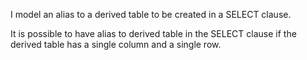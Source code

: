 I model an alias to a derived table to be created in a SELECT clause.

It is possible to have alias to derived table in the SELECT clause if the derived table has a single column and a single row.